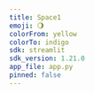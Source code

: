 ```yaml
---
title: Space1
emoji: 🌖
colorFrom: yellow
colorTo: indigo
sdk: streamlit
sdk_version: 1.21.0
app_file: app.py
pinned: false
---
```

